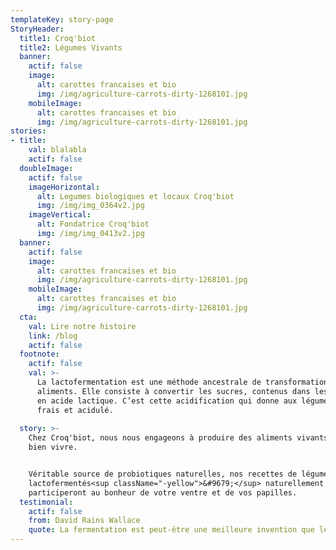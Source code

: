 ```yaml
---
templateKey: story-page
StoryHeader:
  title1: Croq'biot
  title2: Légumes Vivants
  banner:
    actif: false
    image: 
      alt: carottes francaises et bio
      img: /img/agriculture-carrots-dirty-1268101.jpg
    mobileImage:
      alt: carottes francaises et bio
      img: /img/agriculture-carrots-dirty-1268101.jpg 
stories:
- title:
    val: blalabla
    actif: false
  doubleImage:
    actif: false
    imageHorizontal:
      alt: Legumes biologiques et locaux Croq'biot
      img: /img/img_0364v2.jpg
    imageVertical:
      alt: Fondatrice Croq'biot
      img: /img/img_0413v2.jpg
  banner:
    actif: false
    image: 
      alt: carottes francaises et bio
      img: /img/agriculture-carrots-dirty-1268101.jpg
    mobileImage:
      alt: carottes francaises et bio
      img: /img/agriculture-carrots-dirty-1268101.jpg 
  cta: 
    val: Lire notre histoire
    link: /blog
    actif: false
  footnote:
    actif: false
    val: >-
      La lactofermentation est une méthode ancestrale de transformation des
      aliments. Elle consiste à convertir les sucres, contenus dans les légumes,
      en acide lactique. C’est cette acidification qui donne aux légumes un goût
      frais et acidulé.
    
  story: >-
    Chez Croq'biot, nous nous engageons à produire des aliments vivants pour
    bien vivre. 


    Véritable source de probiotiques naturelles, nos recettes de légumes
    lactofermentés<sup className="-yellow">&#9679;</sup> naturellement
    participeront au bonheur de votre ventre et de vos papilles.
  testimonial:
    actif: false
    from: David Rains Wallace
    quote: La fermentation est peut-être une meilleure invention que le feu.
---
```


